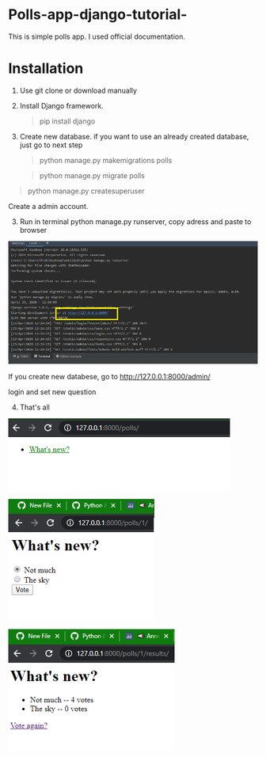# Polls-app-django-tutorial-
This is simple polls app. I used official documentation.

# Installation
1. Use git clone or download manually
2. Install Django framework.
   > pip install django
2. Create new database. if you want to use an already created database, just go to next step
     > python manage.py makemigrations polls

  
     > python manage.py migrate polls
  
  
  >python manage.py createsuperuser 
  
  
  Create a admin account.
  
  
3. Run in terminal python manage.py runserver, copy adress and paste to browser

![](images/4.png)

If you create new databese, go to  http://127.0.0.1:8000/admin/
  
  login and set new question

4. That's all

![](images/1.png)

![](images/2.png)

![](images/3.png)
